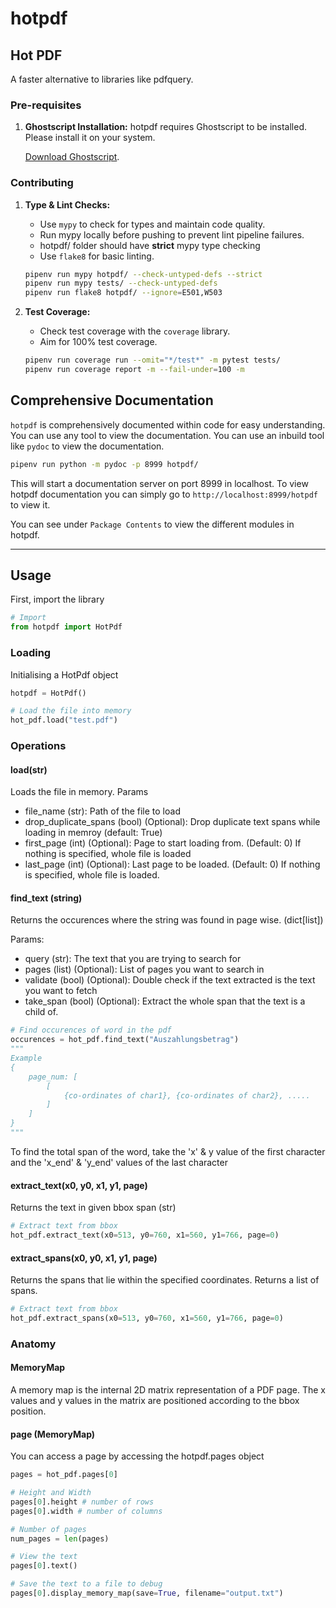 # hotpdf

## Hot PDF

A faster alternative to libraries like pdfquery.

### Pre-requisites

1. **Ghostscript Installation:**
   hotpdf requires Ghostscript to be installed. Please install it on your system.
   
   [Download Ghostscript](https://www.ghostscript.com/).

### Contributing

1. **Type & Lint Checks:**
   - Use `mypy` to check for types and maintain code quality.
   - Run mypy locally before pushing to prevent lint pipeline failures.
   - hotpdf/ folder should have **strict** mypy type checking
   - Use `flake8` for basic linting.

    ```bash
    pipenv run mypy hotpdf/ --check-untyped-defs --strict
    pipenv run mypy tests/ --check-untyped-defs
    pipenv run flake8 hotpdf/ --ignore=E501,W503
    ```

2. **Test Coverage:**
   - Check test coverage with the `coverage` library.
   - Aim for 100% test coverage.

    ```bash
    pipenv run coverage run --omit="*/test*" -m pytest tests/
    pipenv run coverage report -m --fail-under=100 -m
    ```


## Comprehensive Documentation
`hotpdf` is comprehensively documented within code for easy understanding. You can use any tool to view the documentation. 
You can use an inbuild tool like `pydoc` to view the documentation.
```bash
pipenv run python -m pydoc -p 8999 hotpdf/
```
This will start a documentation server on port 8999 in localhost.
To view hotpdf documentation you can simply go to `http://localhost:8999/hotpdf` to view it.

You can see under `Package Contents` to view the different modules in hotpdf.

---
## Usage

First, import the library

```python
# Import
from hotpdf import HotPdf
```

### Loading

Initialising a HotPdf object

```python
hotpdf = HotPdf()

# Load the file into memory
hot_pdf.load("test.pdf")
```

### Operations

#### load(str)

Loads the file in memory.
Params

- file_name (str): Path of the file to load
- drop_duplicate_spans (bool) (Optional): Drop duplicate text spans while loading in memroy (default: True)
- first_page (int) (Optional): Page to start loading from. (Default: 0) If nothing is specified, whole file is loaded
- last_page (int) (Optional): Last page to be loaded. (Default: 0) If nothing is specified, whole file is loaded.

#### find_text (string)

Returns the occurences where the string was found in page wise. (dict[list])

Params:

- query (str): The text that you are trying to search for
- pages (list) (Optional): List of pages you want to search in
- validate (bool) (Optional): Double check if the text extracted is the text you want to fetch
- take_span (bool) (Optional): Extract the whole span that the text is a child of.

```python
# Find occurences of word in the pdf
occurences = hot_pdf.find_text("Auszahlungsbetrag")
"""
Example
{
    page_num: [
        [
            {co-ordinates of char1}, {co-ordinates of char2}, .....
        ]
    ]
}
"""
```

To find the total span of the word, take the 'x' & y value of the first character and the 'x_end' & 'y_end' values of the last character

#### extract_text(x0, y0, x1, y1, page)

Returns the text in given bbox span (str)

```python
# Extract text from bbox
hot_pdf.extract_text(x0=513, y0=760, x1=560, y1=766, page=0)
```

#### extract_spans(x0, y0, x1, y1, page)

Returns the spans that lie within the specified coordinates. Returns a list of spans.

```python
# Extract text from bbox
hot_pdf.extract_spans(x0=513, y0=760, x1=560, y1=766, page=0)
```

### Anatomy

#### MemoryMap

A memory map is the internal 2D matrix representation of a PDF page. The x values and y values in the matrix are positioned according to the bbox position.

#### page (MemoryMap)

You can access a page by accessing the hotpdf.pages object

```python
pages = hot_pdf.pages[0]

# Height and Width
pages[0].height # number of rows
pages[0].width # number of columns

# Number of pages
num_pages = len(pages)

# View the text
pages[0].text()

# Save the text to a file to debug
pages[0].display_memory_map(save=True, filename="output.txt")
